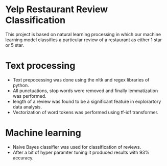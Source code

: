 
# Yelp Restaurant Review Classification
This project is based on natural learning processing in which our machine learning model classifies a particular review of a restaurant as either 1 star or 5 star.

# Text processing
- Text prepocessing was done using the nltk and regex libraries of python.
- All punctuations, stop words were removed and finally lemmatization was performed.
- length of a review was found to be a significant feature in explorartory data analysis.
- Vectorization of word tokens was performed using tf-idf transformer.

# Machine learning
- Naive Bayes classifier was used for classification of reviews.
- After a bit of hyper paramter tuning it produced results with 93% accuracy.

